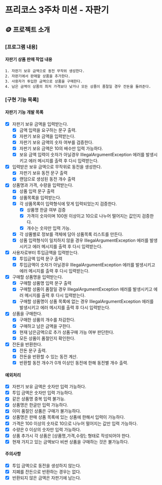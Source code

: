 # 프리코스 3주차 미션 - 자판기

## 🪙 프로젝트 소개

### [프로그램 내용]

#### 자판기 상품 판매 작업 내용

    1. 자판기 보유 금액으로 동전 무작위 생성한다.
    2. 자판기에서 판매할 상품을 추가한다.
    3. 사용자가 투입한 금액으로 상품을 구매한다.
    4. 남은 금액이 상품의 최저 가격보다 낮거나 모든 상품이 품절일 경우 잔돈을 돌려준다.

### [구현 기능 목록]

#### 자판기 기능 개발 목록

- [X] 자판기 보유 금액을 입력받는다.
    - [X] 금액 입력을 요구하는 문구 출력.
    - [X] 자판기 보유 금액을 입력받는다.
    - [X] 자판기 보유 금액의 숫자 여부를 검증한다.
    - [X] 자판기 보유 금액은 10의 배수만 입력 가능하다.
    - [X] 보유 금액 입력이 숫자가 아닐경우 IllegalArgumentException 에러를 발생시키고 에러 메시지를 출력 후 다시 입력받는다.
- [X] 입력받은 보유 금액으로 무작위로 동전을 생성한다.
    - [X] 자판기 보유 동전 문구 출력
    - [X] 랜덤으로 생성된 동전 개수 출력
- [X] 상품명과 가격, 수량을 입력받는다.
    - [X] 상품 입력 문구 출력
    - [X] 상품목록을 입력받는다.
    - [X] 각 상품목록이 입력형식에 맞게 입력되었는지 검증한다.
        - [X] 상품명 한글 여부 검증
        - [X] 가격이 숫자이며 100원 이상이고 10으로 나누어 떨어지는 값인지 검증한다.
        - [X] 개수는 숫자만 입력 가능.
    - [X] 각 상품별로 정보를 객체에 담아 상품목록 리스트를 만든다.
    - [X] 상품 입력형식이 일치하지 않을 경우 IllegalArgumentException 에러를 발생시키고 에러 메시지를 출력 후 다시 입력받는다.
- [X] 사용자로부터 투입금액을 입력받는다.
    - [X] 투입금액 입력 문구 출력
    - [X] 투입금액이 숫자가 아닐경우 IllegalArgumentException 에러를 발생시키고 에러 메시지를 출력 후 다시 입력받는다.
- [X] 구매할 상품명을 입력받는다.
    - [X] 구매할 상품명 입력 문구 출력
    - [X] 구매할 상품이 품절일 경우 IllegalArgumentException 에러를 발생시키고 에러 메시지를 출력 후 다시 입력받는다.
    - [X] 구매할 상품명이 상품 목록에 없는 경우 IllegalArgumentException 에러를 발생시키고 에러 메시지를 출력 후 다시 입력받는다.
- [X] 상품을 구매한다.
    - [X] 구매한 상품의 개수를 차감한다.
    - [X] 구매하고 남은 금액을 구한다.
    - [X] 현재 남은금액으로 추가 상품구매 가능 여부 판단한다.
    - [X] 모든 상품이 품절인지 확인한다.
- [X] 잔돈을 반환한다.
    - [X] 잔돈 문구 출력.
    - [X] 잔돈을 반환할 수 있는 동전 계산.
    - [X] 반환할 동전 개수가 0개 이상인 동전에 한해 동전별 개수 출력.

#### 예외처리

- [X] 자판기 보유 금액은 숫자만 입력 가능하다.
- [X] 투입 금액은 숫자만 입력 가능하다.
- [X] 같은 상품명 중복 입력 불가능.
- [X] 상품명은 한글만 입력 가능하다.
- [X] 이미 품절인 상품은 구매가 불가능하다.
- [X] 상품명은 판매 상품 목록에 있는 상품에 한해서 입력이 가능하다.
- [X] 가격은 100 이상의 숫자로 10으로 나누어 떨어지는 값만 입력 가능하다.
- [X] 수량은 0 이상의 숫자만 입력 가능하다.
- [X] 상품 추가시 각 상품은 [상품명,가격,수량]; 형태로 작성되어야 한다.
- [X] 현재 가지고 있는 금액보다 비싼 상품을 구매하는 것은 불가능하다.

#### 주의사항

- [X] 투입 금액으로 동전을 생성하지 않는다.
- [X] 지폐를 잔든으로 반환하는 경우는 없다.
- [X] 반환되지 않은 금액은 자판기에 남는다.
